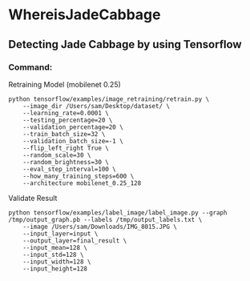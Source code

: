 # WhereisJadeCabbage

## Detecting Jade Cabbage by using Tensorflow 

### Command:

Retraining Model (mobilenet 0.25)
```
python tensorflow/examples/image_retraining/retrain.py \
    --image_dir /Users/sam/Desktop/dataset/ \
    --learning_rate=0.0001 \
    --testing_percentage=20 \
    --validation_percentage=20 \
    --train_batch_size=32 \
    --validation_batch_size=-1 \
    --flip_left_right True \
    --random_scale=30 \
    --random_brightness=30 \
    --eval_step_interval=100 \
    --how_many_training_steps=600 \
    --architecture mobilenet_0.25_128
```

Validate Result
```
python tensorflow/examples/label_image/label_image.py --graph /tmp/output_graph.pb --labels /tmp/output_labels.txt \
    --image /Users/sam/Downloads/IMG_8015.JPG \
    --input_layer=input \
    --output_layer=final_result \
    --input_mean=128 \
    --input_std=128 \
    --input_width=128 \
    --input_height=128
```

